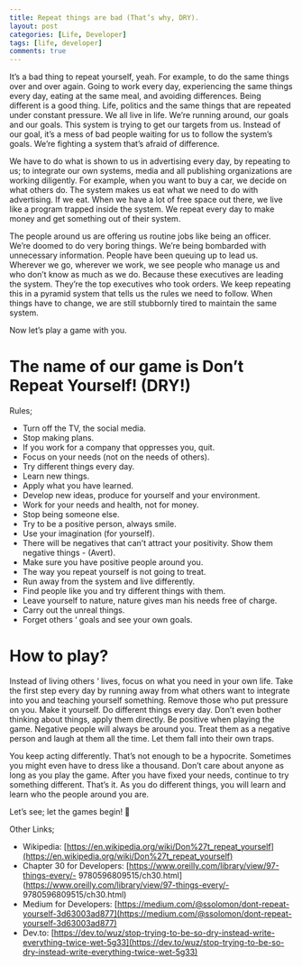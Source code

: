 ```yaml
---
title: Repeat things are bad (That’s why, DRY).
layout: post
categories: [Life, Developer]
tags: [life, developer]
comments: true
---
```


It’s a bad thing to repeat yourself, yeah. For example, to do the same things over and over again. Going to work every day, experiencing the same things every day, eating at the same meal, and avoiding differences. Being different is a good thing. Life, politics and the same things that are repeated under constant pressure. We all live in life. We’re running around, our goals and our goals. This system is trying to get our targets from us. Instead of our goal, it’s a mess of bad people waiting for us to follow the system’s goals. We’re fighting a system that’s afraid of difference.

We have to do what is shown to us in advertising every day, by repeating to us; to integrate our own systems, media and all publishing organizations are working diligently. For example, when you want to buy a car, we decide on what others do. The system makes us eat what we need to do with advertising. If we eat. When we have a lot of free space out there, we live like a program trapped inside the system. We repeat every day to make money and get something out of their system.

The people around us are offering us routine jobs like being an officer. We’re doomed to do very boring things. We’re being bombarded with unnecessary information. People have been queuing up to lead us. Wherever we go, wherever we work, we see people who manage us and who don’t know as much as we do. Because these executives are leading the system. They’re the top executives who took orders. We keep repeating this in a pyramid system that tells us the rules we need to follow. When things have to change, we are still stubbornly tired to maintain the same system.

Now let’s play a game with you.

# The name of our game is Don’t Repeat Yourself! (DRY!)


Rules;

- Turn off the TV, the social media.
- Stop making plans.
- If you work for a company that oppresses you, quit.
- Focus on your needs (not on the needs of others).
- Try different things every day.
- Learn new things.
- Apply what you have learned.
- Develop new ideas, produce for yourself and your environment.
- Work for your needs and health, not for money.
- Stop being someone else.
- Try to be a positive person, always smile.
- Use your imagination (for yourself).
- There will be negatives that can’t attract your positivity. Show them negative things - (Avert).
- Make sure you have positive people around you.
- The way you repeat yourself is not going to treat.
- Run away from the system and live differently.
- Find people like you and try different things with them.
- Leave yourself to nature, nature gives man his needs free of charge.
- Carry out the unreal things.
- Forget others ‘ goals and see your own goals.

# How to play?

Instead of living others ‘ lives, focus on what you need in your own life. Take the first step every day by running away from what others want to integrate into you and teaching yourself something. Remove those who put pressure on you. Make it yourself. Do different things every day. Don’t even bother thinking about things, apply them directly. Be positive when playing the game. Negative people will always be around you. Treat them as a negative person and laugh at them all the time. Let them fall into their own traps.

You keep acting differently. That’s not enough to be a hypocrite. Sometimes you might even have to dress like a thousand. Don’t care about anyone as long as you play the game. After you have fixed your needs, continue to try something different. That’s it. As you do different things, you will learn and learn who the people around you are.

Let’s see; let the games begin! 🙂

Other Links;

- Wikipedia: [https://en.wikipedia.org/wiki/Don%27t_repeat_yourself](https://en.wikipedia.org/wiki/Don%27t_repeat_yourself)
- Chapter 30 for Developers: [https://www.oreilly.com/library/view/97-things-every/- 9780596809515/ch30.html](https://www.oreilly.com/library/view/97-things-every/- 9780596809515/ch30.html)
- Medium for Developers: [https://medium.com/@ssolomon/dont-repeat-yourself-3d63003ad877](https://medium.com/@ssolomon/dont-repeat-yourself-3d63003ad877)
- Dev.to: [https://dev.to/wuz/stop-trying-to-be-so-dry-instead-write-everything-twice-wet-5g33](https://dev.to/wuz/stop-trying-to-be-so-dry-instead-write-everything-twice-wet-5g33)
